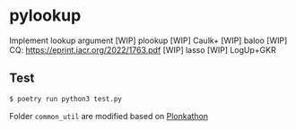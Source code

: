 # pylookup

Implement lookup argument
[WIP] plookup
[WIP] Caulk+
[WIP] baloo
[WIP] CQ: https://eprint.iacr.org/2022/1763.pdf
[WIP] lasso
[WIP] LogUp+GKR

## Test

```bash
$ poetry run python3 test.py
```

Folder `common_util` are modified based on [Plonkathon](https://github.com/0xPARC/plonkathon)

